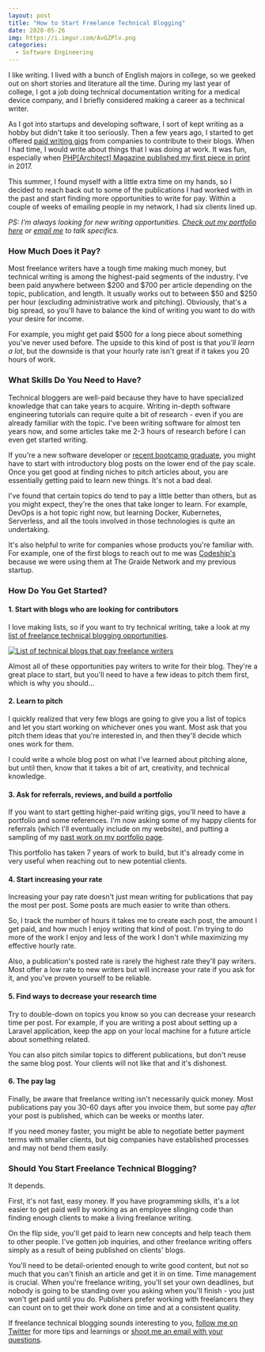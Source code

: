 ```yaml
---
layout: post
title: "How to Start Freelance Technical Blogging"
date: 2020-05-26
img: https://i.imgur.com/AvGZPlv.png
categories: 
  - Software Engineering
---
```


I like writing. I lived with a bunch of English majors in college, so we geeked out on short stories and literature all the time. During my last year of college, I got a job doing technical documentation writing for a medical device company, and I briefly considered making a career as a technical writer.

As I got into startups and developing software, I sort of kept writing as a hobby but didn't take it too seriously. Then a few years ago, I started to get offered [paid writing gigs](/writing/) from companies to contribute to their blogs. When I had time, I would write about things that I was doing at work. It was fun, especially when [PHP[Architect] Magazine published my first piece in print](https://www.karllhughes.com/posts/php-architect-9-2017) in 2017.

This summer, I found myself with a little extra time on my hands, so I decided to reach back out to some of the publications I had worked with in the past and start finding more opportunities to write for pay. Within a couple of weeks of emailing people in my network, I had six clients lined up.

_PS: I'm always looking for new writing opportunities. [Check out my portfolio here](/writing/) or [email me](mailto:khughes.me@gmail.com) to talk specifics._

### How Much Does it Pay?
Most freelance writers have a tough time making much money, but technical writing is among the highest-paid segments of the industry. I've been paid anywhere between $200 and $700 per article depending on the topic, publication, and length. It usually works out to between $50 and $250 per hour (excluding administrative work and pitching). Obviously, that's a big spread, so you'll have to balance the kind of writing you want to do with your desire for income.

For example, you might get paid $500 for a long piece about something you've never used before. The upside to this kind of post is that _you'll learn a lot_, but the downside is that your hourly rate isn't great if it takes you 20 hours of work.

### What Skills Do You Need to Have?
Technical bloggers are well-paid because they have to have specialized knowledge that can take years to acquire. Writing in-depth software engineering tutorials can require quite a bit of research - even if you are already familiar with the topic. I've been writing software for almost ten years now, and some articles take me 2-3 hours of research before I can even get started writing.

If you're a new software developer or [recent bootcamp graduate](/posts/advice-for-new-bootcamp-graduates), you might have to start with introductory blog posts on the lower end of the pay scale. Once you get good at finding niches to pitch articles about, you are essentially getting paid to learn new things. It's not a bad deal.

I've found that certain topics do tend to pay a little better than others, but as you might expect, they're the ones that take longer to learn. For example, DevOps is a hot topic right now, but learning Docker, Kubernetes, Serverless, and all the tools involved in those technologies is quite an undertaking.

It's also helpful to write for companies whose products you're familiar with. For example, one of the first blogs to reach out to me was [Codeship's](https://codeship.com/) because we were using them at The Graide Network and my previous startup.

### How Do You Get Started?

#### 1. Start with blogs who are looking for contributors
I love making lists, so if you want to try technical writing, take a look at my [list of freelance technical blogging opportunities](https://docs.google.com/spreadsheets/d/1WiaaOWWWDuskaN_Rwa_g1vqMnYUJ4QMiba-6YPUSmWI/edit#gid=0).

[![List of technical blogs that pay freelance writers](https://i.imgur.com/1zGABUT.png)](https://docs.google.com/spreadsheets/d/1WiaaOWWWDuskaN_Rwa_g1vqMnYUJ4QMiba-6YPUSmWI/edit#gid=0)

Almost all of these opportunities pay writers to write for their blog. They're a great place to start, but you'll need to have a few ideas to pitch them first, which is why you should...

#### 2. Learn to pitch
I quickly realized that very few blogs are going to give you a list of topics and let you start working on whichever ones you want. Most ask that you pitch them ideas that you're interested in, and then they'll decide which ones work for them.

I could write a whole blog post on what I've learned about pitching alone, but until then, know that it takes a bit of art, creativity, and technical knowledge.

#### 3. Ask for referrals, reviews, and build a portfolio
If you want to start getting higher-paid writing gigs, you'll need to have a portfolio and some references. I'm now asking some of my happy clients for referrals (which I'll eventually include on my website), and putting a sampling of my [past work on my portfolio page](/writing/).

This portfolio has taken 7 years of work to build, but it's already come in very useful when reaching out to new potential clients.

#### 4. Start increasing your rate
Increasing your pay rate doesn't just mean writing for publications that pay the most per post. Some posts are much easier to write than others. 

So, I track the number of hours it takes me to create each post, the amount I get paid, and how much I enjoy writing that kind of post. I'm trying to do more of the work I enjoy and less of the work I don't while maximizing my effective hourly rate.

Also, a publication's posted rate is rarely the highest rate they'll pay writers. Most offer a low rate to new writers but will increase your rate if you ask for it, and you've proven yourself to be reliable.

#### 5. Find ways to decrease your research time
Try to double-down on topics you know so you can decrease your research time per post. For example, if you are writing a post about setting up a Laravel application, keep the app on your local machine for a future article about something related.

You can also pitch similar topics to different publications, but don't reuse the same blog post. Your clients will not like that and it's dishonest.

#### 6. The pay lag
Finally, be aware that freelance writing isn't necessarily quick money. Most publications pay you 30-60 days after you invoice them, but some pay _after_ your post is published, which can be weeks or months later.

If you need money faster, you might be able to negotiate better payment terms with smaller clients, but big companies have established processes and may not bend them easily.

### Should You Start Freelance Technical Blogging?
It depends. 

First, it's not fast, easy money. If you have programming skills, it's a lot easier to get paid well by working as an employee slinging code than finding enough clients to make a living freelance writing.

On the flip side, you'll get paid to learn new concepts and help teach them to other people. I've gotten job inquiries, and other freelance writing offers simply as a result of being published on clients' blogs.

You'll need to be detail-oriented enough to write good content, but not so much that you can't finish an article and get it in on time. Time management is crucial. When you're freelance writing, you'll set your own deadlines, but nobody is going to be standing over you asking when you'll finish - you just won't get paid until you do. Publishers prefer working with freelancers they can count on to get their work done on time and at a consistent quality.

If freelance technical blogging sounds interesting to you, [follow me on Twitter](https://twitter.com/karllhughes) for more tips and learnings or [shoot me an email with your questions](mailto:khughes.me@gmail.com).
